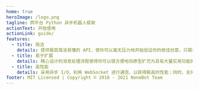 ```yaml
---
home: true
heroImage: /logo.png
tagline: 跨平台 Python 异步机器人框架
actionText: 开始使用
actionLink: guide/
features:
  - title: 简洁
    details: 提供极其简洁易懂的 API，使你可以毫无压力地开始验证你的绝佳创意，只需编写最少量的代码，即可实现丰富的功能。
  - title: 易于扩展
    details: 精心设计的消息处理流程使得你可以很方便地将原型扩充为具有大量实用功能的完整聊天机器人，并持续保证扩展性。
  - title: 高性能
    details: 采用异步 I/O，利用 WebSocket 进行通信，以获得极高的性能；同时，支持使用多账号同时接入，减少业务宕机的可能。
footer: MIT Licensed | Copyright © 2018 - 2021 NoneBot Team
---
```

